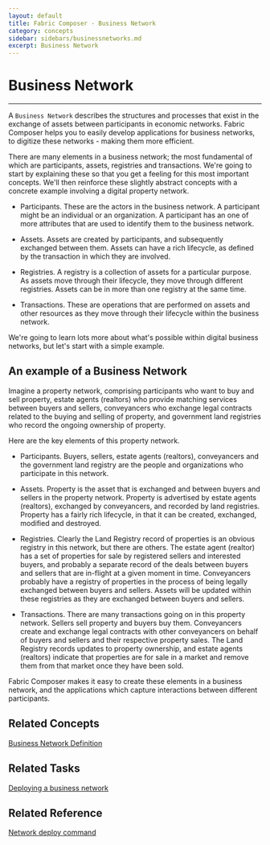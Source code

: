 ```yaml
---
layout: default
title: Fabric Composer - Business Network
category: concepts
sidebar: sidebars/businessnetworks.md
excerpt: Business Network
---
```


# Business Network

---

A `Business Network` describes the structures and processes that exist in the exchange of assets between participants in economic networks. Fabric Composer helps you to easily develop applications for business networks, to digitize these networks - making them more efficient.

There are many elements in a business network; the most fundamental of which are participants, assets, registries and transactions.  We're going to start by explaining these so that you get a feeling for this most important concepts.  We'll then reinforce these slightly abstract concepts with a concrete example involving a digital property network.

* Participants.  These are the actors in the business network.  A participant might be an individual or an organization.  A participant has an one of more attributes that are used to identify them to the business network.

* Assets. Assets are created by participants, and subsequently exchanged between them.  Assets can have a rich lifecycle, as defined by the transaction in which they are involved.

* Registries. A registry is a collection of assets for a particular purpose.  As assets move through their lifecycle, they move through different registries. Assets can be in more than one registry at the same time.

* Transactions. These are operations that are performed on assets and other resources as they move through their lifecycle within the business network.

We're going to learn lots more about what's possible within digital business networks, but let's start with a simple example.

## An example of a Business Network

Imagine a property network, comprising participants who want to buy and sell property, estate agents (realtors) who provide matching services between buyers and sellers, conveyancers who exchange legal contracts related to the buying and selling of property, and government land registries who record the ongoing ownership of property.  

Here are the key elements of this property network.

* Participants. Buyers, sellers, estate agents (realtors), conveyancers and the government land registry are the people and organizations who participate in this network.

* Assets. Property is the asset that is exchanged and between buyers and sellers in the property network. Property is advertised by estate agents (realtors), exchanged by conveyancers, and recorded by land registries. Property has a fairly rich lifecycle, in that it can be created, exchanged, modified and destroyed.

* Registries.  Clearly the Land Registry record of properties is an obvious registry in this network, but there are others.  The estate agent (realtor) has a set of properties for sale by registered sellers and interested buyers, and probably a separate record of the deals between buyers and sellers that are in-flight at a given moment in time.  Conveyancers probably have a registry of properties in the process of being legally exchanged between buyers and sellers.  Assets will be updated within these registries as they are exchanged between buyers and sellers.

* Transactions. There are many transactions going on in this property network. Sellers sell property and buyers buy them.  Conveyancers create and exchange legal contracts with other conveyancers on behalf of buyers and sellers and their respective property sales.  The Land Registry records updates to property ownership, and estate agents (realtors) indicate that properties are for sale in a market and remove them from that market once they have been sold.

Fabric Composer makes it easy to create these elements in a business network, and the applications which capture interactions between different participants.  

## Related Concepts

[Business Network Definition](../introduction/businessnetworkdefinition.html)

## Related Tasks

[Deploying a business network](../business-network/deploybusinessnetwork.html)

## Related Reference

[Network deploy command](../reference/composer.network.deploy.html)
